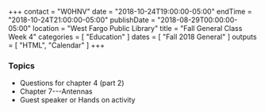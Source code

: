 +++
contact = "W0HNV"
date = "2018-10-24T19:00:00-05:00"
endTime = "2018-10-24T21:00:00-05:00"
publishDate = "2018-08-29T00:00:00-05:00"
location = "West Fargo Public Library"
title = "Fall General Class Week 4"
categories = [ "Education" ]
dates = [ "Fall 2018 General" ]
outputs = [ "HTML", "Calendar" ]
+++
### Topics
* Questions for chapter 4 (part 2)
* Chapter 7---Antennas
* Guest speaker or Hands on activity
